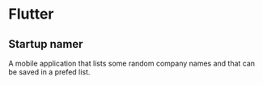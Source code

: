 # Flutter

## Startup namer
A mobile application that lists some random company names and that can be saved in a prefed list.
